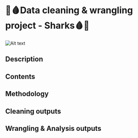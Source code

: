 # 🦈🩸Data cleaning & wrangling project - Sharks🩸🦈
![Alt text](https://static1.colliderimages.com/wordpress/wp-content/uploads/2023/06/jaws-movies-ranked-worst-to-best.jpg?q=50&fit=contain&w=1140&h=&dpr=1.5)
## Description
## Contents
## Methodology
## Cleaning outputs
## Wrangling & Analysis outputs
